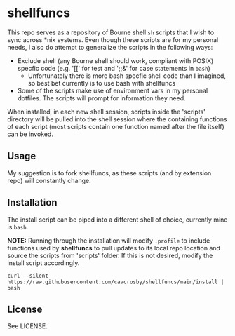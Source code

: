 # shellfuncs

This repo serves as a repository of Bourne shell <code>sh</code> scripts that I wish to sync across *nix systems. Even though these scripts are for my personal needs, I also do attempt to generalize the scripts in the following ways:

* Exclude shell (any Bourne shell should work, compliant with POSIX) specfic code (e.g. '[[' for test and ';;&' for case statements in <code>bash</code>)
  * Unfortunately there is more bash specfic shell code than I imagined, so best bet currently is to use bash with shellfuncs
* Some of the scripts make use of environment vars in my personal dotfiles. The scripts will prompt for information they need.

When installed, in each new shell session, scripts inside the 'scripts' directory will be pulled into the shell session where the containing functions of each script (most scripts contain one function named after the file itself) can be invoked.

## Usage

My suggestion is to fork shellfuncs, as these scripts (and by extension repo) will constantly change.

## Installation

The install script can be piped into a different shell of choice, currently mine is <code>bash</code>.

**NOTE:** Running through the installation will modify <code>.profile</code> to include functions used by **shellfuncs** to pull updates to its local repo location and source the scripts from 'scripts' folder. If this is not desired, modify the install script accordingly.

```shell
curl --silent https://raw.githubusercontent.com/cavcrosby/shellfuncs/main/install | bash
```

## License

See LICENSE.
